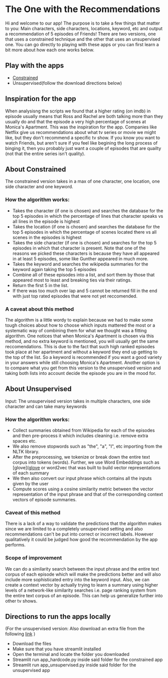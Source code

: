 # The One with the Recommendations

Hi and welcome to our app! The purpose is to take a few things that matter to you: Main characters, side characters, locations, keyword, etc and output a recommendation of 5 episodes of Friends!  There are two versions, one that uses a constrained technique and the other that uses an unsupervised one.  You can go directly to playing with these apps or you can first learn a bit more about how each one works below.

## Play with the apps
- [Constrained](https://afternoon-inlet-95580.herokuapp.com/) 
- Unsupervised(follow the download directions below)

## Inspiration for the app
When analysisng the scripts we found that a higher rating (on imdb) in episode usually means that Ross and Rachel are both talking more than they usually do and that the episode a very high percentage of scenes at Monica's Apartment.  This was the inspiration for the app. Companies like Netflix give us recommendations about what tv series or movie we might like, but they don't recommend a specific tv show.  If you know you want to watch Friends, but aren't sure if you feel like begining the long process of binging it, then you probably just want a couple of episodes that are quailty (not that the entire series isn't quality).  

## About Constrained
The constrained version takes in a max of one character, one location, one side character and one keyword.

### How the algorithm works:
- Takes the character (if one is chosen) and searches the database for the top 5 episodes in which the percentage of lines that character speaks vs all lines in the episode is highest
- Takes the location (if one is chosen) and searches the database for the top 5 episodes in which the percentage of scenes located there vs all scenes in the episodes is highest
- Takes the side character (if one is chosen) and searches for the top 5 episodes in which that character is present.  Note that one of the reasons we picked these characters is because they have all appeared in at least 5 episodes, some like Gunther appeared in much more.
- Takes the keyword and searches the wikipedia summaries for the keyword again taking the top 5 episodes 
- Combine all of these episodes into a list, and sort them by those that appeared most to least and breaking ties via their ratings.  
- Return the first 5 in the list.
- If there was too much over lap and 5 cannot be returned fill in the end with just top rated episodes that were not yet reccomended.

### A caveat about this method
The algorithm is a little wordy to explain because we had to make some tough choices about how to choose which inputs mattered the most or a systematic way of combining them for what we thought was a fitting algorithm.  One notices that when Monica's Apartment is chosen via this method, and no extra keyword is mentioned, you will usually get the same reccomendations.  This is due to the fact that such high ranked episodes took place at her apartment and without a keyword they end up getting to the top of the list.  So a keyword is recommended if you want a good variety in your answers while still choosing Monica's Apartment.  Another option is to compare what you get from this version to the unsupervised version and taking both lists into account decide the episode you are in the mood for.




## About Unsupervised 
Input: The unsupervised version takes in multiple characters, one side character and can take many keywords

### How the algorithm works:
- Collect summaries obtained from Wikipedia for each of the episodes and then pre-process it which includes cleaning i.e. remove extra spaces etc. 
- We also remove stopwords such as "the", "a", "I", etc importing from the NLTK library.
- After the preprocessing, we tokenize or break down the entire text corpus into tokens (words). Further, we use Word Embeddings such as [glove]([glove](https://www.aclweb.org/anthology/D14-1162/) or word2vec that was built to build vector representations of each summary
- We then also convert our input phrase which contains all the inputs given by the user 
- Compute scores using a cosine similarity metric between the vector representation of the input phrase and that of the corresponding context vectors of episode summaries. 


### Caveat of this method
There is a lack of a way to validate the predictions that the algorithm makes since we are limited to a completely unsupervised setting and also recommendations can't be put into correct or incorrect labels. However qualitatively it could be judged how good the recommendation by the app performs.


### Scope of improvement
We can do a similarity search between the input phrase and the entire text corpus of each episode which will make the predictions better and will also include more sophisticated entry into the keyword input. Also, we can create a context vector by actually trying to learn a summary using higher levels of a network-like similarity searches i.e. page ranking system from the entire text corpus of an episode. This can help us generalize further into other tv shows.



## Directions to run the apps locally
(For the unsupervised version: Also download an extra file from the following [link](https://drive.google.com/file/d/1yzXSCxyfqut0KvPiVYQ2q6B2KC3ZDxvJ/view?usp=sharing) )

- Download the files 
- Make sure that you have streamlit installed 
- Open the terminal and locate the folder you downloaded
- Streamlit run app_hardcode.py inside said folder for the constrained app
- Streamlit run app_unsupervised.py inside said folder for the unsupervised app




